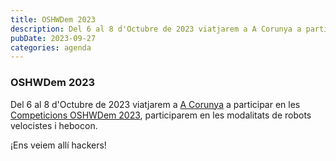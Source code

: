 ```yaml
---
title: OSHWDem 2023
description: Del 6 al 8 d'Octubre de 2023 viatjarem a A Corunya a participar en les Competicions OSHWDem 2023, participarem en les modalitats de robots velocistes i hebocon.
pubDate: 2023-09-27
categories: agenda
---
```


### OSHWDem 2023

Del 6 al 8 d'Octubre de 2023 viatjarem a [A Corunya](https://www.google.es/maps/place/Museo+Domus/@43.3777613,-8.4074032,18z/data=!4m6!3m5!1s0xd2e7c7043c99b31:0x5c3b6eb8306f7019!8m2!3d43.3777801!4d-8.406646!16s%2Fg%2F121g0xlc?entry=ttu&g_ep=EgoyMDI1MDMzMC4wIKXMDSoASAFQAw%3D%3D) a participar en les [Competicions OSHWDem 2023](https://www.oshwdem.org/), participarem en les modalitats de robots velocistes i hebocon.

¡Ens veiem allí hackers!
